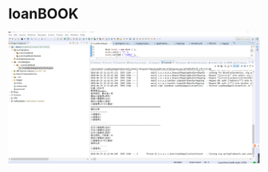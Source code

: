 # loanBOOK

![Image text](https://github.com/951874656yx/loanBOOK/blob/master/loanbook%E6%B5%8B%E8%AF%95.png)

